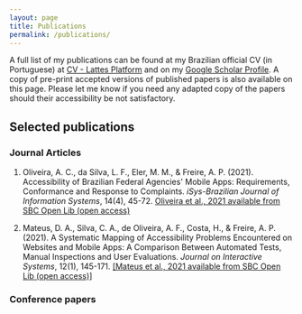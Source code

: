 ```yaml
---
layout: page
title: Publications
permalink: /publications/
---
```


A full list of my publications can be found at my Brazilian official CV (in Portuguese) at [CV - Lattes Platform](http://lattes.cnpq.br/8564844746819651) 
and on my [Google Scholar Profile](https://scholar.google.com/citations?user=8NrStEEAAAAJ&hl=en). A copy of pre-print accepted versions of published papers is 
also available on this page.  Please let me know if you need any adapted copy of the papers should their accessibility be not satisfactory.

## Selected publications

### Journal Articles

1. Oliveira, A. C., da Silva, L. F., Eler, M. M., & Freire, A. P. (2021). Accessibility of Brazilian Federal Agencies' Mobile Apps: Requirements, Conformance and Response to Complaints. *iSys-Brazilian Journal of Information Systems*, 14(4), 45-72. [Oliveira et al., 2021 available from SBC Open Lib (open access)](https://sol.sbc.org.br/journals/index.php/isys/article/download/2016/1888)

2. Mateus, D. A., Silva, C. A., de Oliveira, A. F., Costa, H., & Freire, A. P. (2021). A Systematic Mapping of Accessibility Problems Encountered on Websites and Mobile Apps: A Comparison Between Automated Tests, Manual Inspections and User Evaluations. *Journal on Interactive Systems*, 12(1), 145-171. [[Mateus et al., 2021 available from SBC Open Lib (open access)]](https://sol.sbc.org.br/journals/index.php/jis/article/view/1778)

### Conference papers


